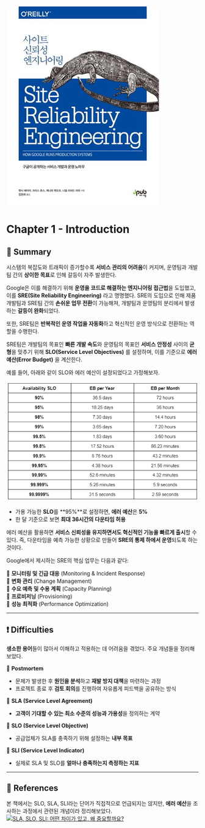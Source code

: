 # ![poster](./book_cover.png)
# Chapter 1 - Introduction

## 📌 Summary
시스템의 복잡도와 트래픽이 증가할수록 **서비스 관리의 어려움**이 커지며, 운영팀과 개발팀 간의 **상이한 목표**로 인해 갈등이 자주 발생한다.

Google은 이를 해결하기 위해 **운영을 코드로 해결하는 엔지니어링 접근법**을 도입했고, 이를 **SRE(Site Reliability Engineering)** 라고 명명했다. SRE의 도입으로 인해 제품 개발팀과 SRE팀 간의 **손쉬운 업무 전환**이 가능해져, 개발팀과 운영팀의 분리에서 발생하는 **갈등이 완화**되었다.

또한, SRE팀은 **반복적인 운영 작업을 자동화**하고 혁신적인 운영 방식으로 전환하는 역할을 수행한다.

SRE팀은 개발팀의 목표인 **빠른 개발 속도**와 운영팀의 목표인 **서비스 안정성** 사이의 **균형**을 맞추기 위해 **SLO(Service Level Objectives)** 를 설정하며, 이를 기준으로 **에러 예산(Error Budget)** 을 계산한다.

예를 들어, 아래와 같이 SLO와 에러 예산이 설정되었다고 가정해보자.

![poster](./error_budget.png)

- 가용 가능한 **SLO**를 **95%**로 설정하면, **에러 예산**은 **5%**
- 한 달 기준으로 보면 **최대 36시간의 다운타임 허용**

에러 예산을 활용하면 **서비스 신뢰성을 유지하면서도 혁신적인 기능을 빠르게 출시**할 수 있다. 즉, 다운타임을 예측 가능한 상황으로 만들어 **SRE의 통제 하에서 운영**되도록 하는 것이다.

Google에서 제시하는 SRE의 핵심 업무는 다음과 같다:

📌 **모니터링 및 긴급 대응** (Monitoring & Incident Response)  
📌 **변화 관리** (Change Management)  
📌 **수요 예측 및 수용 계획** (Capacity Planning)  
📌 **프로비저닝** (Provisioning)  
📌 **성능 최적화** (Performance Optimization)  

---

## ❗ **Difficulties**
**생소한 용어**들이 많아서 이해하고 적용하는 데 어려움을 겪었다. 주요 개념들을 정리해보았다.

📌 **Postmortem**  
- 문제가 발생한 후 **원인을 분석**하고 **재발 방지 대책**을 마련하는 과정
- 프로젝트 종료 후 **검토 회의**를 진행하여 자유롭게 피드백을 공유하는 방식

📌 **SLA (Service Level Agreement)**  
- **고객이 기대할 수 있는 최소 수준의 성능과 가용성**을 정의하는 계약

📌 **SLO (Service Level Objective)**  
- 공급업체가 SLA를 충족하기 위해 설정하는 **내부 목표**

📌 **SLI (Service Level Indicator)**  
- 실제로 SLA 및 SLO를 **얼마나 충족하는지 측정하는 지표**

---

## 🔗 **References**
본 책에서는 SLO, SLA, SLI라는 단어가 직접적으로 언급되지는 않지만, **에러 예산**을 조사하는 과정에서 관련된 개념이라 정리해보았다.
[![SLA, SLO, SLI: 어떤 차이가 있고, 왜 중요할까요?](https://blog.purestorage.com/wp-content/uploads/2023/01/SLA-SLO-SLI.png)](https://blog.purestorage.com/ko/purely-educational/sla-vs-slo-vs-sli-whats-the-difference-and-why-they-matter/)